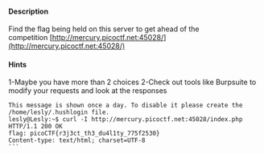 #### Description

Find the flag being held on this server to get ahead of the competition [http://mercury.picoctf.net:45028/](http://mercury.picoctf.net:45028/)

#### Hints 

1-Maybe you have more than 2 choices
2-Check out tools like Burpsuite to modify your requests and look at the responses

````
This message is shown once a day. To disable it please create the
/home/lesly/.hushlogin file.
lesly@Lesly:~$ curl -I http://mercury.picoctf.net:45028/index.php
HTTP/1.1 200 OK
flag: picoCTF{r3j3ct_th3_du4l1ty_775f2530}
Content-type: text/html; charset=UTF-8
```
